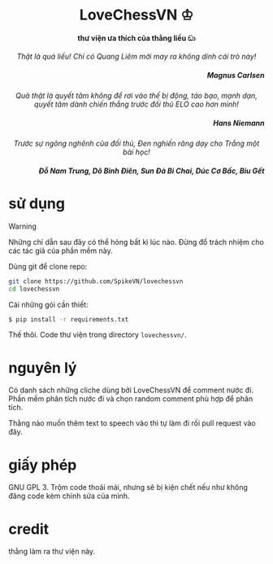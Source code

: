 <h1 align="center">LoveChessVN ♔</h1>
<h4 align="center">thư viện ưa thích của thằng liều ඞා</h4>

<center><i>Thật là quá liều! Chỉ có Quang Liêm mới may ra không dính cái trò này!</i></center>
<h5 align="right">Magnus Carlsen</h5>

<center><i>Quả thật là quyết tâm không để rơi vào thế bị động, táo bạo, mạnh dạn, quyết tâm dành chiến thắng trước đối thủ ELO cao hơn mình!</i></center>
<h5 align="right">Hans Niemann</h5>

<center><i>Trước sự ngông nghênh của đối thủ, Đen nghiến răng dạy cho Trắng một bài học!</i></center>
<h5 align="right">Đỗ Nam Trung, Dô Binh Điên, Sun Đà Bi Chai, Dúc Cơ Bấc, Biu Gết</h5>

# sử dụng

> [!WARNING]
> Những chỉ dẫn sau đây có thể hỏng bất kì lúc nào. Đừng đổ trách nhiệm cho các tác giả của phần mềm này.

Dùng git để clone repo:

```bash
git clone https://github.com/SpikeVN/lovechessvn
cd lovechessvn
```

Cài những gói cần thiết:

```bash
$ pip install -r requirements.txt
```

Thế thôi. Code thư viện trong directory `lovechessvn/`.

# nguyên lý

Có danh sách những cliche dùng bởi LoveChessVN để comment nước đi. Phần mềm phân tích nước đi và chọn random comment phù
hợp để phân tích.

Thằng nào muốn thêm text to speech vào thì tự làm đi rồi pull request vào đây.

# giấy phép

GNU GPL 3. Trộm code thoải mái, nhưng sẽ bị kiện chết nếu như không đăng code kèm chỉnh sửa của mình.

# credit

thằng làm ra thư viện này.